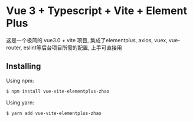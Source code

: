 # Vue 3 + Typescript + Vite + Element Plus

这是一个极简的 vue3.0 + vite 项目, 集成了elementplus, axios, vuex, vue-router, eslint等后台项目所需的配置, 上手可直接用

## Installing

Using npm:

```bash
$ npm install vue-vite-elementplus-zhao
```

Using yarn:

```bash
$ yarn add vue-vite-elementplus-zhao
```
